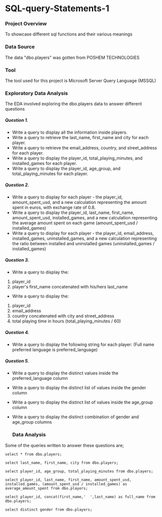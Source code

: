 # SQL-query-Statements-1

### Project Overview 
To showcase different sql functions and their various meanings

### Data Source
The data "dbo.players" was gotten from POSHEM TECHNOLOGIES 

### Tool
The tool used for this project is Microsoft Server Query Language (MSSQL)

### Exploratory Data Analysis

The EDA involved exploring the dbo.players data to answer different questions
 ##### Question 1. 
 -  Write a query to display all the information inside players.
 -  Write a query to retrieve the last_name, first_name and city for each player.
 -  Write a query to retrieve the email_address, country, and street_address for each player. 
 -  Write a query to display the player_id, total_playing_minutes, and installed_games for each player.
 -  Write a query to display the player_id, age_group, and total_playing_minutes for each player.

##### Question 2.
- Write a query to display for each player - the player_id, amount_spent_usd, and a new calculation representing the amount spent in euros, with exchange rate of 0.8.
- Write a query to display the player_id, last_name, first_name, amount_spent_usd, installed_games, and a new calculation representing the average amount spent on each game (amount_spent_usd / installed_games)
- Write a query to display for each player - the player_id, email_address, installed_games, uninstalled_games, and a new calculation representing the ratio between installed and uninstalled games (uninstalled_games / installed_games)

##### Question 3. 
- Write a query to display the:
1.  player_id
2.  player's first_name concatenated with his/hers last_name

- Write a query to display the:
1. player_id
2.  email_address
3.  country concatenated with city and street_address
4.  total playing time in hours (total_playing_minutes / 60)

##### Question 4. 
- Write a query to display the following string for each player:
(Full name preferred language is preferred_language)

##### Question 5.
- Write a query to display the distinct values inside the preferred_language column
- Write a query to display the distinct list of values inside the gender column
- Write a query to display the distinct list of values inside the age_group column
- Write a query to display the distinct combination of gender and age_group columns

  ### Data Analysis
Some of the queries written to answer these questions are;

  ```MSSQL
  select * from dbo.players;
  ```

  ```MSSQL
  select last_name, first_name, city from dbo.players;
```

```MSSQL
select player_id, age_group, total_playing_minutes from dbo.players;
```

```MSSQL
select player_id, last_name, first_name, amount_spent_usd, installed_games, (amount_spent_usd / installed_games) as average_amount_spent from dbo.players;
```

```MSSQL
select player_id, concat(first_name,'  ',last_name) as full_name from dbo.players;
```

```MSSQL
select distinct gender from dbo.players;
```


